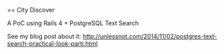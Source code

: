 == City Discover

A PoC using Rails 4 + PostgreSQL Text Search

See my blog post about it:
http://unlessnot.com/2014/11/02/postgres-text-search-practical-look-parti.html
